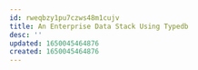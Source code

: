 ```yaml
---
id: rweqbzy1pu7czws48m1cujv
title: An Enterprise Data Stack Using Typedb
desc: ''
updated: 1650045464876
created: 1650045464876
---
```


